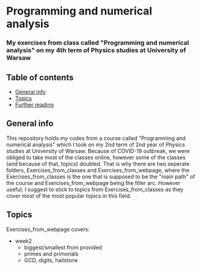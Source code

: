 # Programming and numerical analysis

### My exercises from class called "Programming and numerical analysis" on my 4th term of Physics studies at University of Warsaw


## Table of contents

* [General info](#general-info)
* [Topics](#topics)
* [Further reading](#further-reading)

## General info

This repository holds my codes from a course called "Programming and numerical analysis" which I took on my 2nd term of 2nd year of Physics studies at University of Warsaw.
Because of COVID-19 outbreak, we were obliged to take most of the classes online, however some of the classes (and because of that, topics) doubled. That is why there are 
two seperate folders, Exercises_from_classes and Exercises_from_webpage, where the Exercises_from_classes is the one that is supposed to be the "main path" of the course
and Exercises_from_webpage being the filler arc. However useful, I suggest to stick to topics from Exercises_from_classes as they cover most of the most popular topics in this field.


## Topics

Exercises_from_webpage covers:
* week2
  * biggest/smallest from provided
  * primes and primorials
  * GCD, digits, hailstone